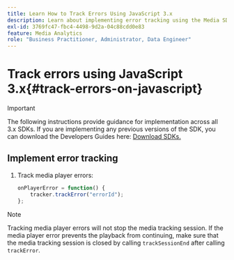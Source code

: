 ```yaml
---
title: Learn How to Track Errors Using JavaScript 3.x
description: Learn about implementing error tracking using the Media SDK in browser apps (JS).
exl-id: 3769fc47-fbc4-4498-9d2a-04c88cdd0e83
feature: Media Analytics
role: "Business Practitioner, Administrator, Data Engineer"
---
```

# Track errors using JavaScript 3.x{#track-errors-on-javascript}

>[!IMPORTANT]
>
>The following instructions provide guidance for implementation across all 3.x SDKs. If you are implementing any previous versions of the SDK, you can download the Developers Guides here: [Download SDKs.](/help/sdk-implement/download-sdks.md)

## Implement error tracking

1. Track media player errors:

    ```js
    onPlayerError = function() {
        tracker.trackError("errorId");
    };
    ```

>[!NOTE]
>
>Tracking media player errors will not stop the media tracking session. If the media player error prevents the playback from continuing, make sure that the media tracking session is closed by calling `trackSessionEnd` after calling `trackError`.
